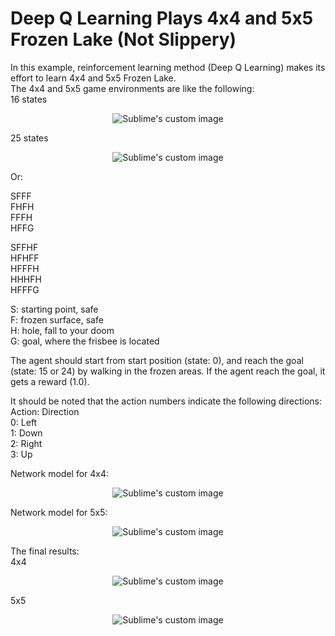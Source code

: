 # Deep Q Learning Plays 4x4 and 5x5 Frozen Lake (Not Slippery)

In this example, reinforcement learning method (Deep Q Learning) makes its effort to learn 4x4 and 5x5 Frozen Lake.  
The 4x4 and 5x5 game environments are like the following:  
16 states  
<p align="center">
  <img src="https://github.com/hamedmkazemi/QLearning_FrozenLake_1/blob/main/images/FrozenLake.png" alt="Sublime's custom image"/>
</p>  

25 states  
<p align="center">
  <img src="https://github.com/hamedmkazemi/QLearning_FrozenLake_1/blob/main/images/FrozenLake2.png" alt="Sublime's custom image"/>
</p>  
  
Or:
  
SFFF  
FHFH  
FFFH  
HFFG  
  
SFFHF  
HFHFF  
HFFFH  
HHHFH  
HFFFG  
  
S: starting point, safe  
F: frozen surface, safe  
H: hole, fall to your doom  
G: goal, where the frisbee is located  
  
  
The agent should start from start position (state: 0), and reach the goal (state: 15 or 24) by walking in the frozen areas. If the agent reach the goal, it gets a reward (1.0).  
  
It should be noted that the action numbers indicate the following directions:  
Action: Direction  
0:  Left  
1:  Down  
2:  Right  
3:  Up  
  
  
Network model for 4x4:
  
<p align="center">
  <img src="https://github.com/hamedmkazemi/DeepQLearning_FrozenLake_1/blob/main/images/dqn.png" alt="Sublime's custom image"/>
</p>  
  
  Network model for 5x5:
  
<p align="center">
  <img src="https://github.com/hamedmkazemi/DeepQLearning_FrozenLake_1/blob/main/images/dqn1.JPG" alt="Sublime's custom image"/>
</p>  
  
The final results:  
4x4  
<p align="center">
  <img src="https://github.com/hamedmkazemi/DeepQLearning_FrozenLake_1/blob/main/images/dqn-result1.png" alt="Sublime's custom image"/>
</p>  
  
5x5   
<p align="center">
  <img src="https://github.com/hamedmkazemi/QLearning_FrozenLake_1/blob/main/images/result2.JPG" alt="Sublime's custom image"/>
</p>
